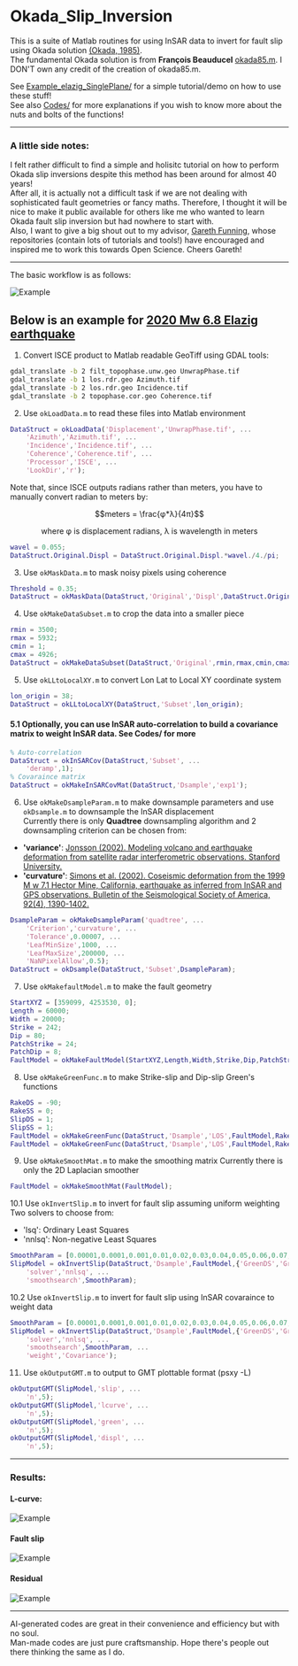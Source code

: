 # Okada_Slip_Inversion
This is a suite of Matlab routines for using InSAR data to invert for fault slip using Okada solution [(Okada, 1985)](https://pubs.geoscienceworld.org/ssa/bssa/article/75/4/1135/118782/Surface-deformation-due-to-shear-and-tensile).  
The fundamental Okada solution is from **François Beauducel** [okada85.m](https://github.com/IPGP/deformation-lib/tree/master/okada).  I DON'T own any credit of the creation of okada85.m.  


See [Example_elazig_SinglePlane/](https://github.com/LiChiehLin/Okada_Slip_Inversion/tree/main/Example_elazig_SinglePlane) for a simple tutorial/demo on how to use these stuff!  
See also [Codes/](https://github.com/LiChiehLin/Okada_Slip_Inversion/tree/main/Codes) for more explanations if you wish to know more about the nuts and bolts of the functions!  

---
### A little side notes:  
I felt rather difficult to find a simple and holisitc tutorial on how to perform Okada slip inversions despite this method has been around for almost 40 years!  
After all, it is actually not a difficult task if we are not dealing with sophisticated fault geometries or fancy maths. Therefore, I thought it will be nice to make it public available for others like me who wanted to learn Okada fault slip inversion but had nowhere to start with.   
Also, I want to give a big shout out to my advisor, [Gareth Funning](https://github.com/geniusinaction), whose repositories (contain lots of tutorials and tools!) have encouraged and inspired me to work this towards Open Science. Cheers Gareth!  

---

The basic workflow is as follows:  
  
![Example](https://github.com/LiChiehLin/Okada_Slip_Inversion/blob/7feebc821cd85102756997bff945e8ab1af74999/Figure/Workflow.png)

## Below is an example for [2020 Mw 6.8 Elazig earthquake](https://github.com/LiChiehLin/Okada_Slip_Inversion/tree/24275589c24899d169ea9e3841b004c4a88fe686/Example_elazig_SinglePlane)
1. Convert ISCE product to Matlab readable GeoTiff using GDAL tools:
```sh
gdal_translate -b 2 filt_topophase.unw.geo UnwrapPhase.tif
gdal_translate -b 1 los.rdr.geo Azimuth.tif
gdal_translate -b 2 los.rdr.geo Incidence.tif
gdal_translate -b 2 topophase.cor.geo Coherence.tif
```

2. Use `okLoadData.m` to read these files into Matlab environment
```matlab
DataStruct = okLoadData('Displacement','UnwrapPhase.tif', ...
    'Azimuth','Azimuth.tif', ...
    'Incidence','Incidence.tif', ...
    'Coherence','Coherence.tif', ...
    'Processor','ISCE', ...
    'LookDir','r');
```
Note that, since ISCE outputs radians rather than meters, you have to manually convert radian to meters by:  
<p align="center">
$$meters = \frac{φ*λ}{4π}$$  </p>
<p align="center">
where φ is displacement radians, λ is wavelength in meters </p>  

```matlab
wavel = 0.055;
DataStruct.Original.Displ = DataStruct.Original.Displ.*wavel./4./pi;
```

3. Use `okMaskData.m` to mask noisy pixels using coherence  
```matlab
Threshold = 0.35;
DataStruct = okMaskData(DataStruct,'Original','Displ',DataStruct.Original.Coherence,'Threshold',Threshold);
```

4. Use `okMakeDataSubset.m` to crop the data into a smaller piece  
```matlab
rmin = 3500;
rmax = 5932;
cmin = 1;
cmax = 4926;
DataStruct = okMakeDataSubset(DataStruct,'Original',rmin,rmax,cmin,cmax);
```

5. Use `okLLtoLocalXY.m` to convert Lon Lat to Local XY coordinate system
```matlab
lon_origin = 38;
DataStruct = okLLtoLocalXY(DataStruct,'Subset',lon_origin);
```

#### 5.1 Optionally, you can use InSAR auto-correlation to build a covariance matrix to weight InSAR data. See Codes/ for more
```matlab
% Auto-correlation
DataStruct = okInSARCov(DataStruct,'Subset', ...
    'deramp',1);
% Covaraince matrix
DataStruct = okMakeInSARCovMat(DataStruct,'Dsample','exp1');
```


6. Use `okMakeDsampleParam.m` to make downsample parameters and use `okDsample.m` to downsample the InSAR displacement  
Currently there is only **Quadtree** downsampling algorithm and 2 downsampling criterion can be chosen from:  
* **'variance'**: [Jonsson (2002). Modeling volcano and earthquake deformation from satellite radar interferometric observations. Stanford University.](https://www.proquest.com/docview/305523554?pq-origsite=gscholar&fromopenview=true&sourcetype=Dissertations%20&%20Theses)    
* **'curvature'**: [Simons et al. (2002). Coseismic deformation from the 1999 M w 7.1 Hector Mine, California, earthquake as inferred from InSAR and GPS observations. Bulletin of the Seismological Society of America, 92(4), 1390-1402.](https://pubs.geoscienceworld.org/ssa/bssa/article/92/4/1390/120788/Coseismic-Deformation-from-the-1999-Mw-7-1-Hector)  
```matlab
DsampleParam = okMakeDsampleParam('quadtree', ...
    'Criterion','curvature', ...
    'Tolerance',0.00007, ...
    'LeafMinSize',1000, ...
    'LeafMaxSize',200000, ...
    'NaNPixelAllow',0.5);
DataStruct = okDsample(DataStruct,'Subset',DsampleParam);
```

7. Use `okMakefaultModel.m` to make the fault geometry
```matlab
StartXYZ = [359099, 4253530, 0];
Length = 60000;
Width = 20000;
Strike = 242;
Dip = 80;
PatchStrike = 24;
PatchDip = 8;
FaultModel = okMakeFaultModel(StartXYZ,Length,Width,Strike,Dip,PatchStrike,PatchDip);
```

8. Use `okMakeGreenFunc.m` to make Strike-slip and Dip-slip Green's functions
```matlab
RakeDS = -90;
RakeSS = 0;
SlipDS = 1;
SlipSS = 1;
FaultModel = okMakeGreenFunc(DataStruct,'Dsample','LOS',FaultModel,RakeDS,SlipDS,0,'GreenDS');
FaultModel = okMakeGreenFunc(DataStruct,'Dsample','LOS',FaultModel,RakeSS,SlipSS,0,'GreenSS');
```

9. Use `okMakeSmoothMat.m` to make the smoothing matrix
Currently there is only the 2D Laplacian smoother  
```matlab
FaultModel = okMakeSmoothMat(FaultModel);
```

10.1 Use `okInvertSlip.m` to invert for fault slip assuming uniform weighting
Two solvers to choose from:
* 'lsq': Ordinary Least Squares
* 'nnlsq': Non-negative Least Squares
```matlab
SmoothParam = [0.00001,0.0001,0.001,0.01,0.02,0.03,0.04,0.05,0.06,0.07,0.08,0.09,0.1,1,10];
SlipModel = okInvertSlip(DataStruct,'Dsample',FaultModel,{'GreenDS','GreenSS'},[11,12],'SmoothMat', ...
    'solver','nnlsq', ...
    'smoothsearch',SmoothParam);
```
10.2 Use `okInvertSlip.m` to invert for fault slip using InSAR covaraince to weight data
```matlab
SmoothParam = [0.00001,0.0001,0.001,0.01,0.02,0.03,0.04,0.05,0.06,0.07,0.08,0.09,0.1,1,10];
SlipModel = okInvertSlip(DataStruct,'Dsample',FaultModel,{'GreenDS','GreenSS'},[11,12],'SmoothMat', ...
    'solver','nnlsq', ...
    'smoothsearch',SmoothParam, ...
    'weight','Covariance');
```

11. Use `okOutputGMT.m` to output to GMT plottable format (psxy -L)
```matlab
okOutputGMT(SlipModel,'slip', ...
    'n',5);
okOutputGMT(SlipModel,'lcurve', ...
    'n',5);
okOutputGMT(SlipModel,'green', ...
    'n',5);
okOutputGMT(SlipModel,'displ', ...
    'n',5);
```

---

### Results:
#### L-curve:
![Example](https://github.com/LiChiehLin/Okada_Slip_Inversion/blob/68a1fd2796768bbd04747121af4c791c03af7305/Figure/Lcurve.png)

#### Fault slip
![Example](https://github.com/LiChiehLin/Okada_Slip_Inversion/blob/3961e537622757f0c652d0debde8539f9c841fda/Figure/TotalSlip.png)

#### Residual
![Example](https://github.com/LiChiehLin/Okada_Slip_Inversion/blob/fb2534304298bb9a75073b6fe4a66491950c619b/Figure/Residual.png)

---
AI-generated codes are great in their convenience and efficiency but with no soul.  
Man-made codes are just pure craftsmanship. Hope there's people out there thinking the same as I do.


